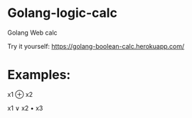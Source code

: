 # Golang-logic-calc
Golang Web calc

Try it yourself:
https://golang-boolean-calc.herokuapp.com/

# Examples:
  x1 ⊕ x2
  
  
  x1 ∨ x2 • x3
